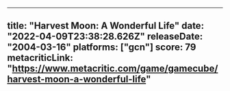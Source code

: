 
---
title: "Harvest Moon: A Wonderful Life"
date: "2022-04-09T23:38:28.626Z"
releaseDate: "2004-03-16"
platforms: ["gcn"]
score: 79
metacriticLink: "https://www.metacritic.com/game/gamecube/harvest-moon-a-wonderful-life"
---
